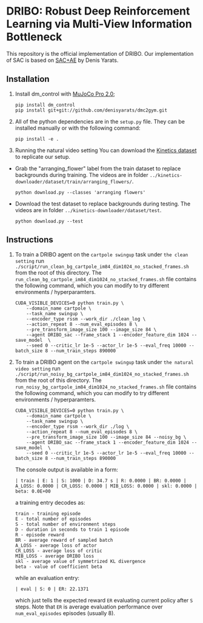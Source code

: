 # DRIBO: Robust Deep Reinforcement Learning via Multi-View Information Bottleneck

This repository is the official implementation of DRIBO. Our implementation of SAC is based on [SAC+AE](https://github.com/denisyarats/pytorch_sac_ae) by Denis Yarats.

## Installation
1. Install dm_control with [MuJoCo Pro 2.0](http://www.mujoco.org/);
    ```
    pip install dm_control
    pip install git+git://github.com/denisyarats/dmc2gym.git
    ```

2. All of the python dependencies are in the `setup.py` file. They can be installed manually or with the following command:
    ```
    pip install -e .
    ```

3. Running the natural video setting
You can download the [Kinetics
dataset](https://github.com/Showmax/kinetics-downloader) to replicate our setup.
* Grab the "arranging_flower" label from the train dataset to replace backgrounds during training. The videos are in folder `../kinetics-downloader/dataset/train/arranging_flowers/`.
    ```
    python download.py --classes 'arranging flowers'
    ```
* Download the test dataset to replace backgrounds during testing. The videos are in folder `../kinetics-downloader/dataset/test`.
    ```
    python download.py --test
    ```

## Instructions
1. To train a DRIBO agent on the `cartpole swingup` task under `the clean setting` run `./script/run_clean_bg_cartpole_im84_dim1024_no_stacked_frames.sh` from the root of this directory. The `run_clean_bg_cartpole_im84_dim1024_no_stacked_frames.sh` file contains the following command, which you can modify to try different environments / hyperparamters.

    ```
    CUDA_VISIBLE_DEVICES=0 python train.py \
        --domain_name cartpole \
        --task_name swingup \
        --encoder_type rssm --work_dir ./clean_log \
        --action_repeat 8 --num_eval_episodes 8 \
        --pre_transform_image_size 100 --image_size 84 \
        --agent DRIBO_sac --frame_stack 1 --encoder_feature_dim 1024 --save_model  \
        --seed 0 --critic_lr 1e-5 --actor_lr 1e-5 --eval_freq 10000 --batch_size 8 --num_train_steps 890000
    ```

2. To train a DRIBO agent on the `cartpole swingup` task under `the natural video setting` run `./script/run_noisy_bg_cartpole_im84_dim1024_no_stacked_frames.sh` from the root of this directory. The `run_noisy_bg_cartpole_im84_dim1024_no_stacked_frames.sh` file contains the following command, which you can modify to try different environments / hyperparamters.

    ```
    CUDA_VISIBLE_DEVICES=0 python train.py \
        --domain_name cartpole \
        --task_name swingup \
        --encoder_type rssm --work_dir ./log \
        --action_repeat 8 --num_eval_episodes 8 \
        --pre_transform_image_size 100 --image_size 84 --noisy_bg \
        --agent DRIBO_sac --frame_stack 1 --encoder_feature_dim 1024 --save_model  \
        --seed 0 --critic_lr 1e-5 --actor_lr 1e-5 --eval_freq 10000 --batch_size 8 --num_train_steps 890000
    ```

    The console output is available in a form:
    ```
    | train | E: 1 | S: 1000 | D: 34.7 s | R: 0.0000 | BR: 0.0000 | A_LOSS: 0.0000 | CR_LOSS: 0.0000 | MIB_LOSS: 0.0000 | skl: 0.0000 | beta: 0.0E+00
    ```
    a training entry decodes as:
    ```
    train - training episode
    E - total number of episodes
    S - total number of environment steps
    D - duration in seconds to train 1 episode
    R - episode reward
    BR - average reward of sampled batch
    A_LOSS - average loss of actor
    CR_LOSS - average loss of critic
    MIB_LOSS - average DRIBO loss
    skl - average value of symmetrized KL divergence
    beta - value of coefficient beta
    ```
    while an evaluation entry:
    ```
    | eval | S: 0 | ER: 22.1371
    ```
    which just tells the expected reward `ER` evaluating current policy after `S` steps. Note that `ER` is average evaluation performance over `num_eval_episodes` episodes (usually 8).
